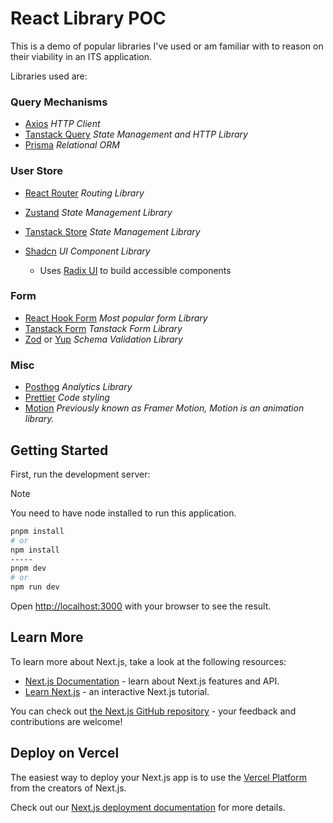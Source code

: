 # React Library POC

This is a demo of popular libraries I've used or am familiar with to reason on their viability in an ITS application.

Libraries used are:

### Query Mechanisms

- [Axios](https://axios-http.com/docs/intro) _HTTP Client_
- [Tanstack Query](https://tanstack.com/query/latest) _State Management and HTTP Library_
- [Prisma](https://www.prisma.io) _Relational ORM_

### User Store

- [React Router](https://reactrouter.com/home) _Routing Library_
- [Zustand](https://zustand.docs.pmnd.rs/getting-started/introduction) _State Management Library_
- [Tanstack Store](https://tanstack.com/store/latest) _State Management Library_

- [Shadcn](https://ui.shadcn.com) _UI Component Library_

  - Uses [Radix UI](https://www.radix-ui.com) to build accessible components

### Form

- [React Hook Form](https://react-hook-form.com) _Most popular form Library_
- [Tanstack Form](https://tanstack.com/form/latest) _Tanstack Form Library_
- [Zod](https://zod.dev) or [Yup](https://github.com/jquense/yup) _Schema Validation Library_

### Misc

- [Posthog](https://posthog.com) _Analytics Library_
- [Prettier](https://prettier.io) _Code styling_
- [Motion](https://motion.dev) _Previously known as Framer Motion, Motion is an animation library._

## Getting Started

First, run the development server:

> [!NOTE]
> You need to have node installed to run this application.

```bash
pnpm install
# or
npm install
-----
pnpm dev
# or
npm run dev
```

Open [http://localhost:3000](http://localhost:3000) with your browser to see the result.

## Learn More

To learn more about Next.js, take a look at the following resources:

- [Next.js Documentation](https://nextjs.org/docs) - learn about Next.js features and API.
- [Learn Next.js](https://nextjs.org/learn) - an interactive Next.js tutorial.

You can check out [the Next.js GitHub repository](https://github.com/vercel/next.js) - your feedback and contributions are welcome!

## Deploy on Vercel

The easiest way to deploy your Next.js app is to use the [Vercel Platform](https://vercel.com/new?utm_medium=default-template&filter=next.js&utm_source=create-next-app&utm_campaign=create-next-app-readme) from the creators of Next.js.

Check out our [Next.js deployment documentation](https://nextjs.org/docs/app/building-your-application/deploying) for more details.
